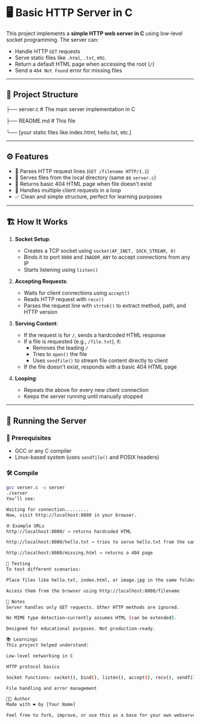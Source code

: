 # 🖥️ Basic HTTP Server in C

This project implements a **simple HTTP web server in C** using low-level socket programming. The server can:

- Handle HTTP `GET` requests
- Serve static files like `.html`, `.txt`, etc.
- Return a default HTML page when accessing the root (`/`)
- Send a `404 Not Found` error for missing files

---

## 📂 Project Structure


├── server.c # The main server implementation in C

├── README.md # This file

└── [your static files like index.html, hello.txt, etc.]


---

## ⚙️ Features

- 🧠 Parses HTTP request lines (`GET /filename HTTP/1.1`)
- 📁 Serves files from the local directory (same as `server.c`)
- 📄 Returns basic 404 HTML page when file doesn't exist
- 🔁 Handles multiple client requests in a loop
- ✅ Clean and simple structure, perfect for learning purposes

---

## 🏗️ How It Works

1. **Socket Setup**:
   - Creates a TCP socket using `socket(AF_INET, SOCK_STREAM, 0)`
   - Binds it to port `8080` and `INADDR_ANY` to accept connections from any IP
   - Starts listening using `listen()`

2. **Accepting Requests**:
   - Waits for client connections using `accept()`
   - Reads HTTP request with `recv()`
   - Parses the request line with `strtok()` to extract method, path, and HTTP version

3. **Serving Content**:
   - If the request is for `/`, sends a hardcoded HTML response
   - If a file is requested (e.g., `/file.txt`), it:
     - Removes the leading `/`
     - Tries to `open()` the file
     - Uses `sendfile()` to stream file content directly to client
   - If the file doesn't exist, responds with a basic 404 HTML page

4. **Looping**:
   - Repeats the above for every new client connection
   - Keeps the server running until manually stopped

---

## 🚀 Running the Server

### 🧱 Prerequisites

- GCC or any C compiler
- Linux-based system (uses `sendfile()` and POSIX headers)

### 🛠️ Compile

```bash
gcc server.c -o server
./server
You’ll see:

Waiting for connection.........
Now, visit http://localhost:8080 in your browser.

🌐 Example URLs
http://localhost:8080/ → returns hardcoded HTML

http://localhost:8080/hello.txt → tries to serve hello.txt from the same directory

http://localhost:8080/missing.html → returns a 404 page

🧪 Testing
To test different scenarios:

Place files like hello.txt, index.html, or image.jpg in the same folder as the server

Access them from the browser using http://localhost:8080/filename

📌 Notes
Server handles only GET requests. Other HTTP methods are ignored.

No MIME type detection—currently assumes HTML (can be extended).

Designed for educational purposes. Not production-ready.

📚 Learnings
This project helped understand:

Low-level networking in C

HTTP protocol basics

Socket functions: socket(), bind(), listen(), accept(), recv(), sendfile()

File handling and error management

🧑‍💻 Author
Made with ❤️ by [Your Name]

Feel free to fork, improve, or use this as a base for your own webserver projects.
